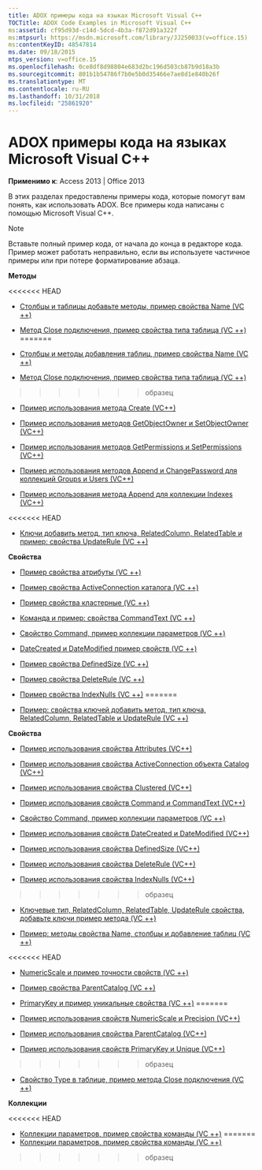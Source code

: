 ```yaml
---
title: ADOX примеры кода на языках Microsoft Visual C++
TOCTitle: ADOX Code Examples in Microsoft Visual C++
ms:assetid: cf95d93d-c14d-5dcd-4b3a-f872d91a322f
ms:mtpsurl: https://msdn.microsoft.com/library/JJ250033(v=office.15)
ms:contentKeyID: 48547814
ms.date: 09/18/2015
mtps_version: v=office.15
ms.openlocfilehash: 0ce8df8d98804e683d2bc196d503cb87b9d18a3b
ms.sourcegitcommit: 801b1b54786f7b0e5b0d35466e7ae8d1e840b26f
ms.translationtype: MT
ms.contentlocale: ru-RU
ms.lasthandoff: 10/31/2018
ms.locfileid: "25861920"
---
```

# <a name="adox-code-examples-in-microsoft-visual-c"></a>ADOX примеры кода на языках Microsoft Visual C++


**Применимо к**: Access 2013 | Office 2013

В этих разделах предоставлены примеры кода, которые помогут вам понять, как использовать ADOX. Все примеры кода написаны с помощью Microsoft Visual C++.


> [!NOTE]
> Вставьте полный пример кода, от начала до конца в редакторе кода. Пример может работать неправильно, если вы используете частичное примеры или при потере форматирование абзаца.



**Методы**

<<<<<<< HEAD
  - [Столбцы и таблицы добавьте методы, пример свойства Name (VC ++)](columns-and-tables-append-methods-name-property-example-vc.md)

  - [Метод Close подключения, пример свойства типа таблица (VC ++)](connection-close-method-table-type-property-example-vc.md)
=======
  - [Столбцы и методы добавления таблиц, пример свойства Name (VC ++)](columns-and-tables-append-methods-name-property-example-vc.md)

  - [Метод Close подключения, пример свойства типа таблица (VC ++)](connection-close-method-table-type-property-example-vc.md)
>>>>>>> образец

  - [Пример использования метода Create (VC++)](create-method-example-vc.md)

  - [Пример использования методов GetObjectOwner и SetObjectOwner (VC++)](getobjectowner-and-setobjectowner-methods-example-vc.md)

  - [Пример использования методов GetPermissions и SetPermissions (VC++)](getpermissions-and-setpermissions-methods-example-vc.md)

  - [Пример использования методов Append и ChangePassword для коллекций Groups и Users (VC++)](groups-and-users-append-changepassword-methods-example-vc.md)

  - [Пример использования метода Append для коллекции Indexes (VC++)](indexes-append-method-example-vc.md)

<<<<<<< HEAD
  - [Ключи добавить метод, тип ключа, RelatedColumn, RelatedTable и пример: свойства UpdateRule (VC ++)](keys-append-method-key-type-relatedcolumn-relatedtable-and-updaterule-properties-example-vc.md)

**Свойства**

  - [Пример свойства атрибуты (VC ++)](attributes-property-example-vc.md)

  - [Пример свойства ActiveConnection каталога (VC ++)](catalog-activeconnection-property-example-vc.md)

  - [Пример свойства кластерные (VC ++)](clustered-property-example-vc.md)

  - [Команда и пример: свойства CommandText (VC ++)](command-and-commandtext-properties-example-vc.md)

  - [Свойство Command, пример коллекции параметров (VC ++)](parameters-collection-command-property-example-vc.md)

  - [DateCreated и DateModified пример свойств (VC ++)](datecreated-and-datemodified-properties-example-vc.md)

  - [Пример свойства DefinedSize (VC ++)](definedsize-property-example-vc.md)

  - [Пример свойства DeleteRule (VC ++)](deleterule-property-example-vc.md)

  - [Пример свойства IndexNulls (VC ++)](indexnulls-property-example-vc.md)
=======
  - [Пример: свойства ключей добавить метод, тип ключа, RelatedColumn, RelatedTable и UpdateRule (VC ++)](keys-append-method-key-type-relatedcolumn-relatedtable-and-updaterule-properties-example-vc.md)

**Свойства**

  - [Пример использования свойства Attributes (VC++)](attributes-property-example-vc.md)

  - [Пример использования свойства ActiveConnection объекта Catalog (VC++)](catalog-activeconnection-property-example-vc.md)

  - [Пример использования свойства Clustered (VC++)](clustered-property-example-vc.md)

  - [Пример использования свойств Command и CommandText (VC++)](command-and-commandtext-properties-example-vc.md)

  - [Свойство Command, пример коллекции параметров (VC ++)](parameters-collection-command-property-example-vc.md)

  - [Пример использования свойств DateCreated и DateModified (VC++)](datecreated-and-datemodified-properties-example-vc.md)

  - [Пример использования свойства DefinedSize (VC++)](definedsize-property-example-vc.md)

  - [Пример использования свойства DeleteRule (VC++)](deleterule-property-example-vc.md)

  - [Пример использования свойства IndexNulls (VC++)](indexnulls-property-example-vc.md)
>>>>>>> образец

  - [Ключевые тип, RelatedColumn, RelatedTable, UpdateRule свойства, добавьте ключи пример метода (VC ++)](keys-append-method-key-type-relatedcolumn-relatedtable-and-updaterule-properties-example-vc.md)

  - [Пример: методы свойства Name, столбцы и добавление таблиц (VC ++)](columns-and-tables-append-methods-name-property-example-vc.md)

<<<<<<< HEAD
  - [NumericScale и пример точности свойств (VC ++)](numericscale-and-precision-properties-example-vc.md)

  - [Пример свойства ParentCatalog (VC ++)](parentcatalog-property-example-vc.md)

  - [PrimaryKey и пример уникальные свойства (VC ++)](primarykey-and-unique-properties-example-vc.md)
=======
  - [Пример использования свойств NumericScale и Precision (VC++)](numericscale-and-precision-properties-example-vc.md)

  - [Пример использования свойства ParentCatalog (VC++)](parentcatalog-property-example-vc.md)

  - [Пример использования свойств PrimaryKey и Unique (VC++)](primarykey-and-unique-properties-example-vc.md)
>>>>>>> образец

  - [Свойство Type в таблице, пример метода Close подключения (VC ++)](connection-close-method-table-type-property-example-vc.md)

**Коллекции**

<<<<<<< HEAD
  - [Коллекции параметров, пример свойства команды (VC ++)](parameters-collection-command-property-example-vc.md)
=======
  - [Коллекции параметров, пример свойства команды (VC ++)](parameters-collection-command-property-example-vc.md)
>>>>>>> образец

